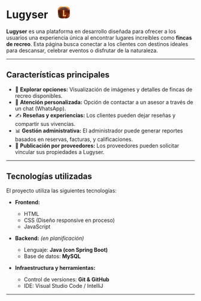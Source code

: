 # Lugyser <img src="https://github.com/Alex-Pineda/Lugyser/blob/master/imagenes/Lugyser.JPG" alt="Lugyser" width="32" style="border-radius: 30%; margin-left: 20px;" />




**Lugyser** es una plataforma en desarrollo diseñada para ofrecer a los usuarios una experiencia única al encontrar lugares increíbles
como **fincas de recreo**. Esta página busca conectar a los clientes con destinos ideales para descansar, celebrar eventos o disfrutar de la naturaleza.

---

## Características principales  

- 📌 **Explorar opciones:** Visualización de imágenes y detalles de fincas de recreo disponibles.  
- 💬 **Atención personalizada:** Opción de contactar a un asesor a través de un chat (WhatsApp).
- ✍️ **Reseñas y experiencias:** Los clientes pueden dejar reseñas y compartir sus vivencias.  
- 📊 **Gestión administrativa:** El administrador puede generar reportes basados en reservas, facturas, y calificaciones.  
- 🏡 **Publicación por proveedores:** Los proveedores pueden solicitar vincular sus propiedades a Lugyser.

---

## Tecnologías utilizadas  

El proyecto utiliza las siguientes tecnologías:  

- **Frontend:**  
  - HTML  
  - CSS (Diseño responsive en proceso)  
  - JavaScript  

- **Backend:** *(en planificación)*  
  - Lenguaje: **Java (con Spring Boot)**  
  - Base de datos: **MySQL**  

- **Infraestructura y herramientas:**  
  - Control de versiones: **Git & GitHub**  
  - IDE: Visual Studio Code / IntelliJ  

---
